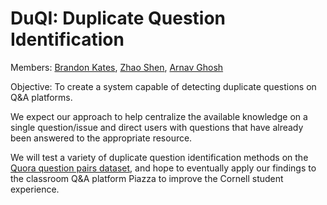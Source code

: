 # DuQI: Duplicate Question Identification

Members: 
[Brandon Kates](https://github.com/BrandonKates),
[Zhao Shen](https://github.com/yuzhshen),
[Arnav Ghosh](https://github.com/garnav)

Objective: To create a system capable of detecting duplicate questions on 
Q&A platforms.

We expect our approach to help centralize the available knowledge on a single
question/issue and direct users with questions that have already been answered
to the appropriate resource.

We will test a variety of duplicate question identification methods on the 
[Quora question pairs dataset](https://www.kaggle.com/c/quora-question-pairs/data),
and hope to eventually apply our findings to the classroom Q&A platform Piazza to
improve the Cornell student experience.